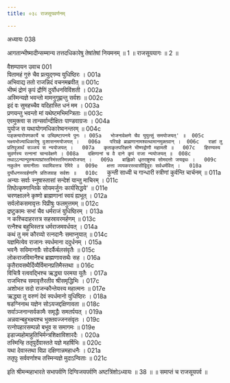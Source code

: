 ```yaml
---
title: ०३८ राजसूयवर्णनम्

---
```

अध्यायः 038

आगतान्भीष्मादीन्सम्मान्य तत्तदधिकारेषु तेषांतेषां नियमनम् ॥ 1 ॥ राजसूययागः ॥ 2 ॥
	
वैशम्पायन उवाच 	001  
पितामहं गुरुं चैव प्रत्युद्गम्य युधिष्ठिरः ।	001a  
अभिवाद्य ततो राजन्निदं वचनमब्रवीत् ॥	001c  
भीष्मं द्रोणं कृपं द्रौणिं दुर्योधनविविंशती ।	002a  
अस्मिन्यज्ञे भवन्तो मामनुगृह्णन्तु सर्वशः ॥	002c  
इदं वः सुमहच्चैव यदिहास्ति धनं मम ।	003a  
प्रणयन्तु भवन्तो मां यथेष्टमभिमन्त्रिताः ॥	003c  
एवमुक्त्वा स तान्सर्वान्दीक्षितः पाण्डवाग्रजः ।	004a  
युयोज स यथायोगमधिकारेष्वनन्तरम् ॥	004c  
`पङ्क्त्यारोपणकार्ये च उच्छिष्टापनये पुनः ।	005a  
भोजनावेक्षणे चैव युयुत्सुं समयोजयत्' ॥	005c  
भक्ष्यभोज्याधिकारेषु दुःशासनमयोजयत् ।	006a  
परिग्रहे ब्राह्मणानामश्वत्थामानमुक्तवान् ।	006c  
राज्ञां तु प्रतिपूजार्थं सञ्जयं स न्ययोजयत् ।	007a  
कृताकृतपरिज्ञाने भीष्णद्रोणौ महामती ॥	007c  
हिरण्यस्य सुवर्णस्य रत्नानां चान्ववेक्षणे ।	008a  
दक्षिणानां च वै दाने कृपं राजा न्ययोजयत् ॥	008c  
तथाऽऽन्यान्पुरुषव्याघ्रांस्तस्मिंस्तस्मिन्न्ययोजयत् ।	009a  
बाह्लिको धृतराष्ट्रश्च सोमदत्तो जयद्रथः ।	009c  
नकुलेन समानीताः स्वामिवत्तत्र रेमिरे ॥	009e  
क्षत्ता व्ययकरस्त्वासीद्विदुरः सर्वधर्मवित् ।	010a  
दुर्योधनस्त्वर्हणानि प्रतिजग्राह सर्वशः ॥	010c  
`कुन्ती साध्वी च गान्धारी स्त्रीणां कुर्वन्ति चार्चनम् ॥	011a  
अन्याः सर्वाः स्नुषास्तासां सन्देशं यान्तु माचिरम् ।	011c  
तिष्ठेत्कृष्णान्तिके सोयमर्जुनः कार्यसिद्धये' ॥	011e  
चरणक्षालने कृष्णो ब्राह्मणानां स्वयं ह्यभूत् ।	012a  
सर्वलोकसमावृत्तः पिप्रीषुः फलमुत्तमम् ॥	012c  
द्रष्टुकामः सभां चैव धर्मराजं युधिष्ठिरम् ।	013a  
न कश्चिदाहरत्तत्र सहस्रावरमर्हणम् ॥	013c  
रत्नैश्च बहुभिस्तत्र धर्मराजमवर्धयत् ।	014a  
कथं तु मम कौरव्यो रत्नदानैः समाप्नुयात् ॥	014c  
यज्ञमित्येव राजानः स्पर्धमाना ददुर्धनम् ।	015a  
भवनैः सविमानाग्रैः सोदर्कैर्बलसंवृतैः ॥	015c  
लोकराजविमानैश्च ब्राह्मणावसथैः सह ।	016a  
कृतैरावसथैर्दिव्यैर्विमानप्रतिमैस्तथा ॥	016c  
विचित्रै रत्ववद्भिश्च ऋद्ध्या परमया युतैः ।	017a  
राजभिश्च समावृत्तैरतीव श्रीसमृद्धिभिः ।	017c  
अशोभत सदो राजन्कौन्तेयस्य महात्मनः ॥	017e  
ऋद्ध्या तु वरुणं देवं स्पर्धमानो युधिष्ठिरः ।	018a  
षडग्निनाथ यज्ञेन सोऽयजद्दक्षिणावता ॥	018c  
सर्वाञ्जनान्सर्वकामैः समृद्धैः समतर्पयत् ।	019a  
अन्नवान्बहुभक्ष्यश्च भुक्तवज्जनसंवृतः ।	019c  
रत्नोपहारसम्पन्नो बभूव स समागमः ॥	019e  
इडाज्यहोमाहुतिभिर्मन्त्रशिक्षाविशारदैः ।	020a  
तस्मिन्हि ततृपुर्देवास्तते यज्ञे महर्षिभिः ॥	020c  
यथा देवास्तथा विप्रा दक्षिणान्नमहाधनैः ।	021a  
ततृपुः सर्ववर्णाश्च तस्मिन्यज्ञे मुदाऽन्विताः ॥ 	021c  

इति श्रीमन्महाभारते सभापर्वणि दिग्विजयपर्वणि अष्टत्रिंशोऽध्यायः ॥ 38 ॥ ॥ समाप्तं च राजसूयपर्व ॥